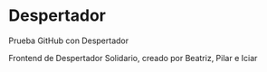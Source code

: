 # Despertador
Prueba GitHub con Despertador

Frontend de Despertador Solidario, creado por Beatriz, Pilar e Iciar
